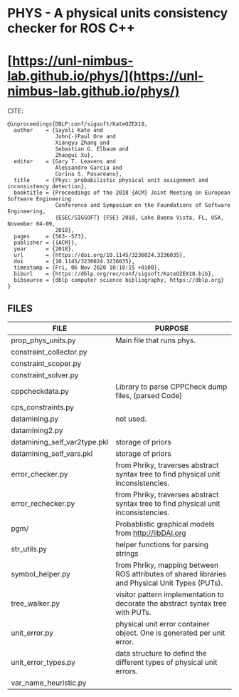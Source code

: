 

# PHYS - A physical units consistency checker for ROS C++


# [https://unl-nimbus-lab.github.io/phys/](https://unl-nimbus-lab.github.io/phys/)


CITE:
```
@inproceedings{DBLP:conf/sigsoft/KateOZEX18,
  author    = {Sayali Kate and
               John{-}Paul Ore and
               Xiangyu Zhang and
               Sebastian G. Elbaum and
               Zhaogui Xu},
  editor    = {Gary T. Leavens and
               Alessandro Garcia and
               Corina S. Pasareanu},
  title     = {Phys: probabilistic physical unit assignment and inconsistency detection},
  booktitle = {Proceedings of the 2018 {ACM} Joint Meeting on European Software Engineering
               Conference and Symposium on the Foundations of Software Engineering,
               {ESEC/SIGSOFT} {FSE} 2018, Lake Buena Vista, FL, USA, November 04-09,
               2018},
  pages     = {563--573},
  publisher = {{ACM}},
  year      = {2018},
  url       = {https://doi.org/10.1145/3236024.3236035},
  doi       = {10.1145/3236024.3236035},
  timestamp = {Fri, 06 Nov 2020 10:10:15 +0100},
  biburl    = {https://dblp.org/rec/conf/sigsoft/KateOZEX18.bib},
  bibsource = {dblp computer science bibliography, https://dblp.org}
}
```

## FILES

|FILE | PURPOSE |
|-----|---------| 
| prop_phys_units.py  |  Main file that runs phys. |
| constraint_collector.py | |
| constraint_scoper.py | |
| constraint_solver.py | |
| cppcheckdata.py  |  Library to parse CPPCheck dump files, (parsed Code) |
| cps_constraints.py |  |
| datamining.py | not used. |
| datamining2.py | |
| datamining_self_var2type.pkl | storage of priors |
| datamining_self_vars.pkl | storage of priors |
| error_checker.py   | from Phriky, traverses abstract syntax tree to find physical unit inconsistencies. |
| error_rechecker.py | from Phriky, traverses abstract syntax tree to find physical unit inconsistencies. |
| pgm/   | Probablistic graphical models from http://libDAI.org |
| str_utils.py  | helper functions for parsing strings |
| symbol_helper.py  | from Phriky, mapping between ROS attributes of shared libraries and Physical Unit Types (PUTs). |
| tree_walker.py | visitor pattern implementation to decorate the abstract syntax tree with PUTs. |
| unit_error.py | physical unit error container object.  One is generated per unit error. |
| unit_error_types.py | data structure to defind the different types of physical unit errors. |
| var_name_heuristic.py |  |





